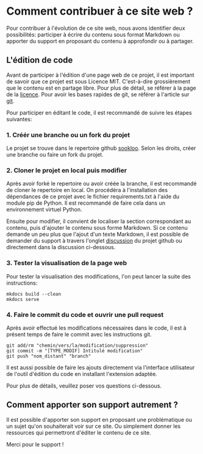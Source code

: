 # Comment contribuer à ce site web ?

Pour contribuer à l'évolution de ce site web, nous avons identifier deux possibilités: participer à écrire du contenu sous format Markdown ou apporter du support en proposant du contenu à approfondir ou à partager.

## L'édition de code

Avant de participer à l'édition d'une page web de ce projet, il est important de savoir que ce projet est sous Licence MIT.
C'est-à-dire grossièrement que le contenu est en partage libre. Pour plus de détail, se référer à la page de la [licence](https://github.com/patrice-n/sookloo/blob/main/LICENSE). Pour avoir les bases rapides de git, se référer à l'article sur [git](articles/tools/git.md).

Pour participer en éditant le code, il est recommandé de suivre les étapes suivantes:

### 1. Créér une branche ou un fork du projet 
Le projet se trouve dans le repertoire github [sookloo](https://github.com/patrice-n/sookloo).
Selon les droits, créer une branche ou faire un fork du projet. 

### 2. Cloner le projet en local puis modifier
Après avoir forké le repertoire ou avoir créée la branche, il est recommandé de cloner le repertoire en local.
On procédéra à l'installation des dépendances de ce projet avec le fichier requirements.txt à l'aide du module pip de Python.
Il est recommandé de faire cela dans un environnement virtuel Python.

Ensuite pour modifier, il convient de localiser la section correspondant au contenu, puis d'ajouter le contenu sous forme Markdown.
Si ce contenu demande un peu plus que l'ajout d'un texte Markdown, il est possible de demander du support à travers l'onglet [discussion](https://github.com/patrice-n/sookloo/discussions) du projet github ou directement dans la discussion ci-dessous.

### 3. Tester la visualisation de la page web
Pour tester la visualisation des modifications, l'on peut lancer la suite des instructions:

```ssh
mkdocs build --clean
mkdocs serve
```

### 4. Faire le commit du code et ouvrir une pull request
Après avoir effectué les modifications nécessaires dans le code, il est à présent temps de faire le commit avec les instructions git.

```ssh
git add/rm "chemin/vers/la/modification/suppression"
git commit -m "[TYPE_MODIF] Intitulé modification"
git push "nom_distant" "branch"
```

Il est aussi possible de faire les ajouts directement via l'interface utilisateur de l'outil d'édition du code en installant l'extension adaptée.

Pour plus de détails, veuillez poser vos questions ci-dessous.

## Comment apporter son support autrement ?

Il est possible d'apporter son support en proposant une problématique ou un sujet qu'on souhaiterait voir sur ce site.
Ou simplement donner les ressources qui permettront d'éditer le contenu de ce site.

Merci pour le support !
